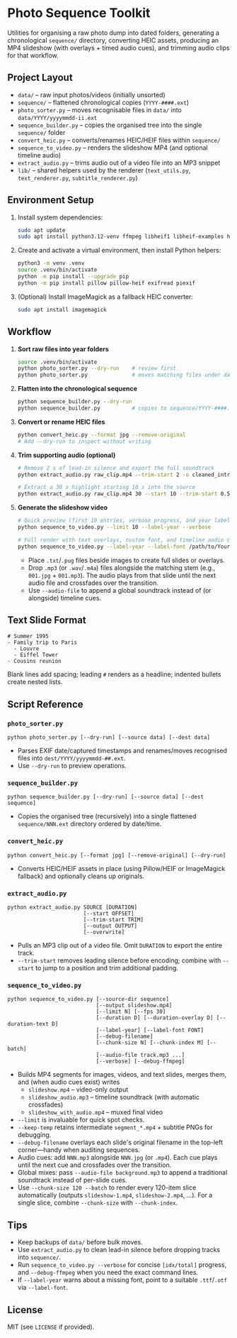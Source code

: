 # Photo Sequence Toolkit

Utilities for organising a raw photo dump into dated folders, generating a chronological `sequence/` directory, converting HEIC assets, producing an MP4 slideshow (with overlays + timed audio cues), and trimming audio clips for that workflow.

## Project Layout

- `data/` – raw input photos/videos (initially unsorted)
- `sequence/` – flattened chronological copies (`YYYY-####.ext`)
- `photo_sorter.py` – moves recognisable files in `data/` into `data/YYYY/yyyymmdd-ii.ext`
- `sequence_builder.py` – copies the organised tree into the single `sequence/` folder
- `convert_heic.py` – converts/renames HEIC/HEIF files within `sequence/`
- `sequence_to_video.py` – renders the slideshow MP4 (and optional timeline audio)
- `extract_audio.py` – trims audio out of a video file into an MP3 snippet
- `lib/` – shared helpers used by the renderer (`text_utils.py`, `text_renderer.py`, `subtitle_renderer.py`)

## Environment Setup

1. Install system dependencies:
   ```bash
   sudo apt update
   sudo apt install python3.12-venv ffmpeg libheif1 libheif-examples heif-gdk-pixbuf
   ```

2. Create and activate a virtual environment, then install Python helpers:
   ```bash
   python3 -m venv .venv
   source .venv/bin/activate
   python -m pip install --upgrade pip
   python -m pip install pillow pillow-heif exifread piexif
   ```

3. (Optional) Install ImageMagick as a fallback HEIC converter:
   ```bash
   sudo apt install imagemagick
   ```

## Workflow

1. **Sort raw files into year folders**
   ```bash
   source .venv/bin/activate
   python photo_sorter.py --dry-run    # review first
   python photo_sorter.py              # moves matching files under data/YYYY
   ```

2. **Flatten into the chronological sequence**
   ```bash
   python sequence_builder.py --dry-run
   python sequence_builder.py          # copies to sequence/YYYY-####.ext
   ```

3. **Convert or rename HEIC files**
   ```bash
   python convert_heic.py --format jpg --remove-original
   # Add --dry-run to inspect without writing
   ```

4. **Trim supporting audio (optional)**
   ```bash
   # Remove 2 s of lead-in silence and export the full soundtrack
   python extract_audio.py raw_clip.mp4 --trim-start 2 -o cleaned_intro.mp3

   # Extract a 30 s highlight starting 10 s into the source
   python extract_audio.py raw_clip.mp4 30 --start 10 --trim-start 0.5 -o highlight.mp3
   ```

5. **Generate the slideshow video**
   ```bash
   # Quick preview (first 10 entries, verbose progress, and year labels)
   python sequence_to_video.py --limit 10 --label-year --verbose

   # Full render with text overlays, custom font, and timeline audio cues
   python sequence_to_video.py --label-year --label-font /path/to/YourFont.ttf
   ```

   - Place `.txt`/`.pug` files beside images to create full slides or overlays.
   - Drop `.mp3` (or `.wav`/`.m4a`) files alongside the matching stem (e.g., `001.jpg` + `001.mp3`). The audio plays from that slide until the next audio file and crossfades over the transition.
   - Use `--audio-file` to append a global soundtrack instead of (or alongside) timeline cues.

## Text Slide Format

```
# Summer 1995
- Family trip to Paris
  - Louvre
  - Eiffel Tower
- Cousins reunion
```

Blank lines add spacing; leading `#` renders as a headline; indented bullets create nested lists.

## Script Reference

### `photo_sorter.py`

```
python photo_sorter.py [--dry-run] [--source data] [--dest data]
```
- Parses EXIF date/captured timestamps and renames/moves recognised files into `dest/YYYY/yyyymmdd-##.ext`.
- Use `--dry-run` to preview operations.

### `sequence_builder.py`

```
python sequence_builder.py [--dry-run] [--source data] [--dest sequence]
```
- Copies the organised tree (recursively) into a single flattened `sequence/NNN.ext` directory ordered by date/time.

### `convert_heic.py`

```
python convert_heic.py [--format jpg] [--remove-original] [--dry-run]
```
- Converts HEIC/HEIF assets in place (using Pillow/HEIF or ImageMagick fallback) and optionally cleans up originals.

### `extract_audio.py`

```
python extract_audio.py SOURCE [DURATION]
                        [--start OFFSET]
                        [--trim-start TRIM]
                        [--output OUTPUT]
                        [--overwrite]
```
- Pulls an MP3 clip out of a video file. Omit `DURATION` to export the entire track.
- `--trim-start` removes leading silence before encoding; combine with `--start` to jump to a position and trim additional padding.

### `sequence_to_video.py`

```
python sequence_to_video.py [--source-dir sequence]
                            [--output slideshow.mp4]
                            [--limit N] [--fps 30]
                            [--duration D] [--duration-overlay D] [--duration-text D]
                            [--label-year] [--label-font FONT]
                            [--debug-filename]
                            [--chunk-size N] [--chunk-index M] [--batch]
                            [--audio-file track.mp3 ...]
                            [--verbose] [--debug-ffmpeg]
```
- Builds MP4 segments for images, videos, and text slides, merges them, and (when audio cues exist) writes
  - `slideshow.mp4` – video-only output
  - `slideshow_audio.mp3` – timeline soundtrack (with automatic crossfades)
  - `slideshow_with_audio.mp4` – muxed final video
- `--limit` is invaluable for quick spot checks.
- `--keep-temp` retains intermediate `segment_*.mp4` + subtitle PNGs for debugging.
- `--debug-filename` overlays each slide's original filename in the top-left corner—handy when auditing sequences.
- Audio cues: add `NNN.mp3` alongside `NNN.jpg` (or `.mp4`). Each cue plays until the next cue and crossfades over the transition.
- Global mixes: pass `--audio-file background.mp3` to append a traditional soundtrack instead of per-slide cues.
- Use `--chunk-size 120 --batch` to render every 120-item slice automatically (outputs `slideshow-1.mp4`, `slideshow-2.mp4`, ...). For a single slice, combine `--chunk-size` with `--chunk-index`.

## Tips

- Keep backups of `data/` before bulk moves.
- Use `extract_audio.py` to clean lead-in silence before dropping tracks into `sequence/`.
- Run `sequence_to_video.py --verbose` for concise `[idx/total]` progress, and `--debug-ffmpeg` when you need the exact command lines.
- If `--label-year` warns about a missing font, point to a suitable `.ttf`/`.otf` via `--label-font`.

## License

MIT (see `LICENSE` if provided).
